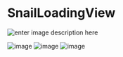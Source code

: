 # SnailLoadingView
![enter image description here](https://img.shields.io/badge/platform-iOS%207.0%2B-ff69b5152950834.svg)    
    
![image](https://github.com/snail-z/SnailLoadingView/blob/master/sample/loading1.gif?raw=true)
![image](https://github.com/snail-z/SnailLoadingView/blob/master/sample/loading2.gif?raw=true)
![image](https://github.com/snail-z/SnailLoadingView/blob/master/sample/loading3.gif?raw=true) 
